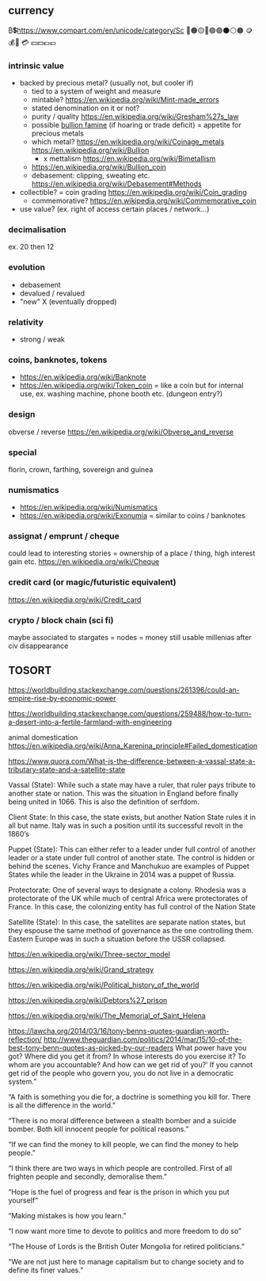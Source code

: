 

## currency
₿💲https://www.compart.com/en/unicode/category/Sc
🔴🟠🟡🔵🟢🟣⚫️⚪️🟤
🪙💰💎
💳
💴💵💶💷

### intrinsic value
- backed by precious metal? (usually not, but cooler if)
  - tied to a system of weight and measure
  - mintable? https://en.wikipedia.org/wiki/Mint-made_errors
  - stated denomination on it or not?
  - purity / quality https://en.wikipedia.org/wiki/Gresham%27s_law
  - possible [bullion famine](https://en.wikipedia.org/wiki/Great_Bullion_Famine) (if hoaring or trade deficit) = appetite for precious metals
  - which metal? https://en.wikipedia.org/wiki/Coinage_metals https://en.wikipedia.org/wiki/Bullion
    - x mettalism https://en.wikipedia.org/wiki/Bimetallism
  - https://en.wikipedia.org/wiki/Bullion_coin
  - debasement: clipping, sweating etc. https://en.wikipedia.org/wiki/Debasement#Methods
- collectible? = coin grading https://en.wikipedia.org/wiki/Coin_grading
  - commemorative? https://en.wikipedia.org/wiki/Commemorative_coin
- use value? (ex. right of access certain places / network...)

### decimalisation
ex. 20 then 12

### evolution
- debasement
- devalued / revalued
- "new" X (eventually dropped)

### relativity
- strong / weak

### coins, banknotes, tokens
- https://en.wikipedia.org/wiki/Banknote
- https://en.wikipedia.org/wiki/Token_coin = like a coin but for internal use, ex. washing machine, phone booth etc. (dungeon entry?)

### design
obverse / reverse https://en.wikipedia.org/wiki/Obverse_and_reverse

### special
florin, crown, farthing, sovereign and guinea

### numismatics
- https://en.wikipedia.org/wiki/Numismatics
- https://en.wikipedia.org/wiki/Exonumia = similar to coins / banknotes

### assignat / emprunt / cheque
could lead to interesting stories = ownership of a place / thing, high interest gain etc.
https://en.wikipedia.org/wiki/Cheque

### credit card (or magic/futuristic equivalent)
https://en.wikipedia.org/wiki/Credit_card

### crypto / block chain (sci fi)
maybe associated to stargates = nodes = money still usable millenias after civ disappearance

## TOSORT

https://worldbuilding.stackexchange.com/questions/261396/could-an-empire-rise-by-economic-power

https://worldbuilding.stackexchange.com/questions/259488/how-to-turn-a-desert-into-a-fertile-farmland-with-engineering

animal domestication https://en.wikipedia.org/wiki/Anna_Karenina_principle#Failed_domestication


https://www.quora.com/What-is-the-difference-between-a-vassal-state-a-tributary-state-and-a-satellite-state

Vassal (State): While such a state may have a ruler, that ruler pays tribute to another state or nation. This was the situation in England before finally being united in 1066. This is also the definition of serfdom.

Client State: In this case, the state exists, but another Nation State rules it in all but name. Italy was in such a position until its successful revolt in the 1860’s

Puppet (State): This can either refer to a leader under full control of another leader or a state under full control of another state. The control is hidden or behind the scenes. Vichy France and Manchukuo are examples of Puppet States while the leader in the Ukraine in 2014 was a puppet of Russia.

Protectorate: One of several ways to designate a colony. Rhodesia was a protectorate of the UK while much of central Africa were protectorates of France. In this case, the colonizing entity has full control of the Nation State

Satellite (State): In this case, the satellites are separate nation states, but they espouse the same method of governance as the one controlling them. Eastern Europe was in such a situation before the USSR collapsed.


https://en.wikipedia.org/wiki/Three-sector_model

https://en.wikipedia.org/wiki/Grand_strategy

https://en.wikipedia.org/wiki/Political_history_of_the_world

https://en.wikipedia.org/wiki/Debtors%27_prison

https://en.wikipedia.org/wiki/The_Memorial_of_Saint_Helena


https://lawcha.org/2014/03/16/tony-benns-quotes-guardian-worth-reflection/ http://www.theguardian.com/politics/2014/mar/15/10-of-the-best-tony-benn-quotes-as-picked-by-our-readers
What power have you got? Where did you get it from? In whose interests do you exercise it? To whom are you accountable? And how can we get rid of you?’ If you cannot get rid of the people who govern you, you do not live in a democratic system.”

“A faith is something you die for, a doctrine is something you kill for. There is all the difference in the world.”

“There is no moral difference between a stealth bomber and a suicide bomber. Both kill innocent people for political reasons.”

“If we can find the money to kill people, we can find the money to help people.”

“I think there are two ways in which people are controlled. First of all frighten people and secondly, demoralise them.”

“Hope is the fuel of progress and fear is the prison in which you put yourself”

“Making mistakes is how you learn.”

“I now want more time to devote to politics and more freedom to do so”

“The House of Lords is the British Outer Mongolia for retired politicians.”

“We are not just here to manage capitalism but to change society and to define its finer values.”
